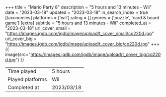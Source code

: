 +++
title = "Mario Party 8"
description = "5 hours and 13 minutes - Wii"
date = "2023-03-18"
updated = "2023-03-18"
in_search_index = true
[taxonomies]
platforms = ['wii']
rating = []
genres = ['puzzle', 'card & board game']
[extra]
subtitle = "5 hours and 13 minutes - Wii"
completed_at = "2023-03-18"
url_cover_small = "https://images.igdb.com/igdb/image/upload/t_cover_small/co220d.jpg"
url_cover_big = "https://images.igdb.com/igdb/image/upload/t_cover_big/co220d.jpg"
+++
{{ image(src="https://images.igdb.com/igdb/image/upload/t_cover_big/co220d.jpg") }}

|              |            |
| ------------ | ---------- |
| Time played  | 5 hours |
| Played platforms    | Wii |
| Completed at | 2023/03/18 |


